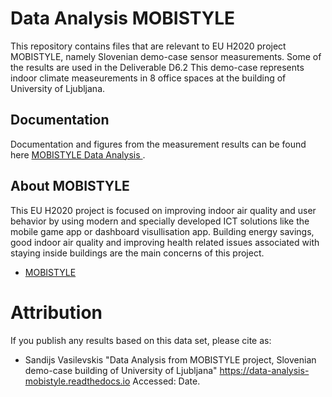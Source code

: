 # Data Analysis MOBISTYLE
This repository contains files that are relevant to EU H2020 project MOBISTYLE, namely Slovenian demo-case sensor measurements. Some of the results are used in the Deliverable D6.2 This demo-case represents indoor climate measeurements in 8 office spaces at the building of University of Ljubljana.

## Documentation
Documentation and figures from the measurement results can be found here [MOBISTYLE Data Analysis ](https://data-analysis-mobistyle.readthedocs.io/en/latest/).

## About MOBISTYLE
This EU H2020 project is focused on improving indoor air quality and user behavior by using modern and specially developed ICT solutions like the mobile game app or dashboard visullisation app. Building energy savings, good indoor air quality and improving health related issues associated with staying inside buildings are the main concerns of this project.
* [MOBISTYLE](https://www.mobistyle-project.eu/en/mobistyle)

# Attribution
If you publish any results based on this data set, please cite as:
* Sandijs Vasilevskis "Data Analysis from MOBISTYLE project, Slovenian demo-case building of University of Ljubljana" https://data-analysis-mobistyle.readthedocs.io Accessed: Date.
